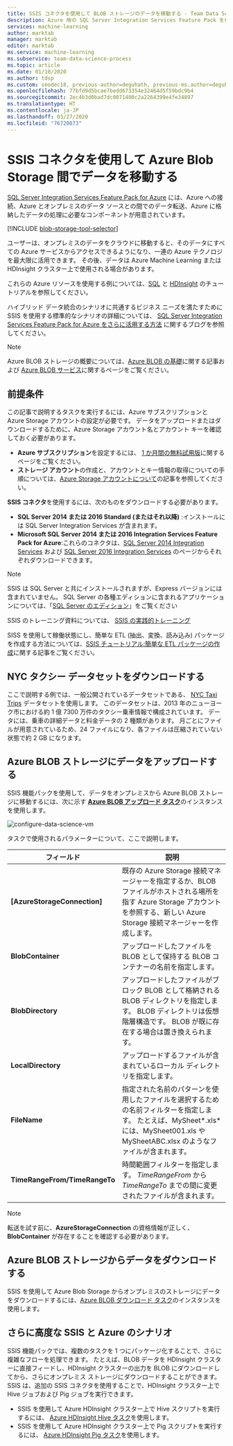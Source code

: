 ```yaml
---
title: SSIS コネクタを使用して BLOB ストレージのデータを移動する - Team Data Science Process
description: Azure 用の SQL Server Integration Services Feature Pack を使用して、Azure Blob Storage との間でデータを移動する方法について説明します。
services: machine-learning
author: marktab
manager: marktab
editor: marktab
ms.service: machine-learning
ms.subservice: team-data-science-process
ms.topic: article
ms.date: 01/10/2020
ms.author: tdsp
ms.custom: seodec18, previous-author=deguhath, previous-ms.author=deguhath
ms.openlocfilehash: 77bfd9d5bcae7bedd673354e32464d5f59bdc9b4
ms.sourcegitcommit: 2ec4b3d0bad7dc0071400c2a2264399e4fe34897
ms.translationtype: HT
ms.contentlocale: ja-JP
ms.lasthandoff: 03/27/2020
ms.locfileid: "76720873"
---
```

# <a name="move-data-to-or-from-azure-blob-storage-using-ssis-connectors"></a>SSIS コネクタを使用して Azure Blob Storage 間でデータを移動する
[SQL Server Integration Services Feature Pack for Azure](https://msdn.microsoft.com/library/mt146770.aspx) には、Azure への接続、Azure とオンプレミスのデータ ソースとの間でのデータ転送、Azure に格納したデータの処理に必要なコンポーネントが用意されています。

[!INCLUDE [blob-storage-tool-selector](../../../includes/machine-learning-blob-storage-tool-selector.md)]

ユーザーは、オンプレミスのデータをクラウドに移動すると、そのデータにすべての Azure サービスからアクセスできるようになり、一連の Azure テクノロジを最大限に活用できます。 その後、データは Azure Machine Learning または HDInsight クラスター上で使用される場合があります。

これらの Azure リソースを使用する例については、[SQL](sql-walkthrough.md) と [HDInsight](hive-walkthrough.md) のチュートリアルを参照してください。

ハイブリッド データ統合のシナリオに共通するビジネス ニーズを満たすために SSIS を使用する標準的なシナリオの詳細については、 [SQL Server Integration Services Feature Pack for Azure をさらに活用する方法](https://blogs.msdn.com/b/ssis/archive/2015/06/25/doing-more-with-sql-server-integration-services-feature-pack-for-azure.aspx) に関するブログを参照してください。

> [!NOTE]
> Azure BLOB ストレージの概要については、[Azure BLOB の基礎](../../storage/blobs/storage-dotnet-how-to-use-blobs.md)に関する記事および [Azure BLOB サービス](https://msdn.microsoft.com/library/azure/dd179376.aspx)に関するページをご覧ください。
> 
> 

## <a name="prerequisites"></a>前提条件
この記事で説明するタスクを実行するには、Azure サブスクリプションと Azure Storage アカウントの設定が必要です。 データをアップロードまたはダウンロードするために、Azure Storage アカウント名とアカウント キーを確認しておく必要があります。

* **Azure サブスクリプション**を設定するには、 [1 か月間の無料試用版](https://azure.microsoft.com/pricing/free-trial/)に関するページをご覧ください。
* **ストレージ アカウント**の作成と、アカウントとキー情報の取得についての手順については、[Azure Storage アカウントについて](../../storage/common/storage-create-storage-account.md)の記事を参照してください。

**SSIS コネクタ**を使用するには、次のものをダウンロードする必要があります。

* **SQL Server 2014 または 2016 Standard (またはそれ以降)** :インストールには SQL Server Integration Services が含まれます。
* **Microsoft SQL Server 2014 または 2016 Integration Services Feature Pack for Azure**:これらのコネクタは、[SQL Server 2014 Integration Services](https://www.microsoft.com/download/details.aspx?id=47366) および [SQL Server 2016 Integration Services](https://www.microsoft.com/download/details.aspx?id=49492) のページからそれぞれダウンロードできます。

> [!NOTE]
> SSIS は SQL Server と共にインストールされますが、Express バージョンには含まれていません。 SQL Server の各種エディションに含まれるアプリケーションについては、「[SQL Server のエディション](https://www.microsoft.com/en-us/server-cloud/products/sql-server-editions/)」をご覧ください
> 
> 

SSIS のトレーニング資料については、 [SSIS の実践的トレーニング](https://www.microsoft.com/sql-server/training-certification)

SISS を使用して稼働状態にし、簡単な ETL (抽出、変換、読み込み) パッケージを作成する方法については、[SSIS チュートリアル:簡単な ETL パッケージの作成](https://msdn.microsoft.com/library/ms169917.aspx)に関する記事をご覧ください。

## <a name="download-nyc-taxi-dataset"></a>NYC タクシー データセットをダウンロードする
ここで説明する例では、一般公開されているデータセットである、 [NYC Taxi Trips](https://www.andresmh.com/nyctaxitrips/) データセットを使用します。 このデータセットは、2013 年のニューヨーク市における約 1 億 7300 万件のタクシー乗車情報で構成されています。 データには、乗車の詳細データと料金データの 2 種類があります。 月ごとにファイルが用意されているため、24 ファイルになり、各ファイルは圧縮されていない状態で約 2 GB になります。

## <a name="upload-data-to-azure-blob-storage"></a>Azure BLOB ストレージにデータをアップロードする
SSIS 機能パックを使用して、データをオンプレミスから Azure BLOB ストレージに移動するには、次に示す [**Azure BLOB アップロード タスク**](https://msdn.microsoft.com/library/mt146776.aspx)のインスタンスを使用します。

![configure-data-science-vm](./media/move-data-to-azure-blob-using-ssis/ssis-azure-blob-upload-task.png)

タスクで使用されるパラメーターについて、ここで説明します。

| フィールド | 説明 |
| --- | --- |
| **[AzureStorageConnection]** |既存の Azure Storage 接続マネージャーを指定するか、BLOB ファイルがホストされる場所を指す Azure Storage アカウントを参照する、新しい Azure Storage 接続マネージャーを作成します。 |
| **BlobContainer** |アップロードしたファイルを BLOB として保持する BLOB コンテナーの名前を指定します。 |
| **BlobDirectory** |アップロードしたファイルがブロック BLOB として格納される BLOB ディレクトリを指定します。 BLOB ディレクトリは仮想階層構造です。 BLOB が既に存在する場合は置き換えられます。 |
| **LocalDirectory** |アップロードするファイルが含まれているローカル ディレクトリを指定します。 |
| **FileName** |指定された名前のパターンを使用したファイルを選択するための名前フィルターを指定します。 たとえば、MySheet\*.xls\* には、MySheet001.xls や MySheetABC.xlsx のようなファイルが含まれます。 |
| **TimeRangeFrom/TimeRangeTo** |時間範囲フィルターを指定します。 *TimeRangeFrom* から *TimeRangeTo* までの間に変更されたファイルが含まれます。 |

> [!NOTE]
> 転送を試す前に、**AzureStorageConnection** の資格情報が正しく、**BlobContainer** が存在することを確認する必要があります。
> 
> 

## <a name="download-data-from-azure-blob-storage"></a>Azure BLOB ストレージからデータをダウンロードする
SSIS を使用して Azure Blob Storage からオンプレミスのストレージにデータをダウンロードするには、[Azure BLOB ダウンロード タスク](https://msdn.microsoft.com/library/mt146779.aspx)のインスタンスを使用します。

## <a name="more-advanced-ssis-azure-scenarios"></a>さらに高度な SSIS と Azure のシナリオ
SSIS 機能パックでは、複数のタスクを 1 つにパッケージ化することで、さらに複雑なフローを処理できます。 たとえば、BLOB データを HDInsight クラスターに直接フィードし、HDInsight クラスターの出力を BLOB にダウンロードしてから、さらにオンプレミス ストレージにダウンロードすることができます。 SSIS は、追加の SSIS コネクタを使用することで、HDInsight クラスター上で Hive ジョブおよび Pig ジョブを実行できます。

* SSIS を使用して Azure HDInsight クラスター上で Hive スクリプトを実行するには、 [Azure HDInsight Hive タスク](https://msdn.microsoft.com/library/mt146771.aspx)を使用します。
* SSIS を使用して Azure HDInsight クラスター上で Pig スクリプトを実行するには、 [Azure HDInsight Pig タスク](https://msdn.microsoft.com/library/mt146781.aspx)を使用します。

